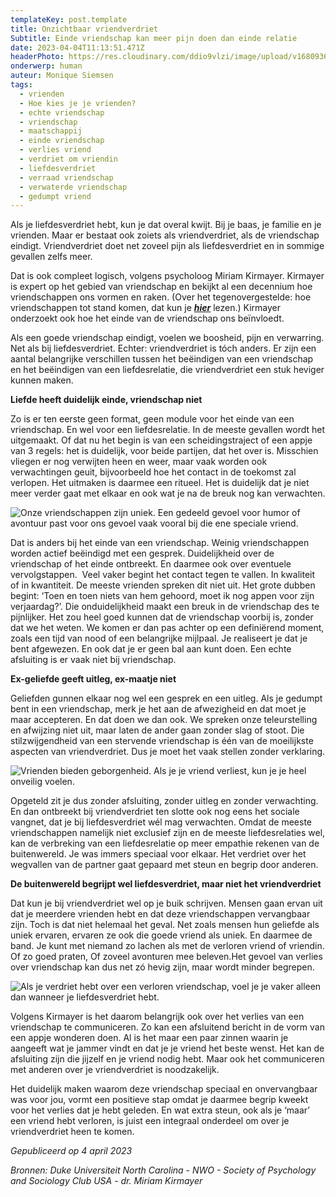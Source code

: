 ```yaml
---
templateKey: post.template
title: Onzichtbaar vriendverdriet
Subtitle: Einde vriendschap kan meer pijn doen dan einde relatie
date: 2023-04-04T11:13:51.471Z
headerPhoto: https://res.cloudinary.com/ddio9vlzi/image/upload/v1680936072/sciencegeek/posts/vriendverdriet-header.jpg
onderwerp: human
auteur: Monique Siemsen
tags:
  - vrienden
  - Hoe kies je je vrienden?
  - echte vriendschap
  - vriendschap
  - maatschappij
  - einde vriendschap
  - verlies vriend
  - verdriet om vriendin
  - liefdesverdriet
  - verraad vriendschap
  - verwaterde vriendschap
  - gedumpt vriend
---
```


Als je liefdesverdriet hebt, kun je dat overal kwijt. Bij je baas, je familie en je vrienden. Maar er bestaat ook zoiets als vriendverdriet, als de vriendschap eindigt. Vriendverdriet doet net zoveel pijn als liefdesverdriet en in sommige gevallen zelfs meer.

Dat is ook compleet logisch, volgens psycholoog Miriam Kirmayer. Kirmayer is expert op het gebied van vriendschap en bekijkt al een decennium hoe vriendschappen ons vormen en raken. (Over het tegenovergestelde: hoe vriendschappen tot stand komen, dat kun je **_[hier](/de-makker-op-het-witte-paard-is-vriendschap-voorbestemd)_** lezen.) Kirmayer onderzoekt ook hoe het einde van de vriendschap ons beïnvloedt.

Als een goede vriendschap eindigt, voelen we boosheid, pijn en verwarring. Net als bij liefdesverdriet. Echter: vriendverdriet is tóch anders. Er zijn een aantal belangrijke verschillen tussen het beëindigen van een vriendschap en het beëindigen van een liefdesrelatie, die vriendverdriet een stuk heviger kunnen maken.

**Liefde heeft duidelijk einde, vriendschap niet**

Zo is er ten eerste geen format, geen module voor het einde van een vriendschap. En wel voor een liefdesrelatie. In de meeste gevallen wordt het uitgemaakt. Of dat nu het begin is van een scheidingstraject of een appje van 3 regels: het is duidelijk, voor beide partijen, dat het over is. Misschien vliegen er nog verwijten heen en weer, maar vaak worden ook verwachtingen geuit, bijvoorbeeld hoe het contact in de toekomst zal verlopen. Het uitmaken is daarmee een ritueel. Het is duidelijk dat je niet meer verder gaat met elkaar en ook wat je na de breuk nog kan verwachten.

![Onze vriendschappen zijn uniek. Een gedeeld gevoel voor humor of avontuur past voor ons gevoel vaak vooral bij die ene speciale vriend.](https://res.cloudinary.com/ddio9vlzi/image/upload/v1680936072/sciencegeek/posts/vriendverdriet-lachende-mannen.jpg "Pixabay.com")

Dat is anders bij het einde van een vriendschap. Weinig vriendschappen worden actief beëindigd met een gesprek. Duidelijkheid over de vriendschap of het einde ontbreekt. En daarmee ook over eventuele vervolgstappen.  Veel vaker begint het contact tegen te vallen. In kwaliteit of in kwantiteit. De meeste vrienden spreken dit niet uit. Het grote dubben begint: ‘Toen en toen niets van hem gehoord, moet ik nog appen voor zijn verjaardag?’. Die onduidelijkheid maakt een breuk in de vriendschap des te pijnlijker. Het zou heel goed kunnen dat de vriendschap voorbij is, zonder dat we het weten. We komen er dan pas achter op een definiërend moment, zoals een tijd van nood of een belangrijke mijlpaal. Je realiseert je dat je bent afgewezen. En ook dat je er geen bal aan kunt doen. Een echte afsluiting is er vaak niet bij vriendschap.

**Ex-geliefde geeft uitleg, ex-maatje niet**

Geliefden gunnen elkaar nog wel een gesprek en een uitleg. Als je gedumpt bent in een vriendschap, merk je het aan de afwezigheid en dat moet je maar accepteren. En dat doen we dan ook. We spreken onze teleurstelling en afwijzing niet uit, maar laten de ander gaan zonder slag of stoot. Die stilzwijgendheid van een stervende vriendschap is één van de moeilijkste aspecten van vriendverdriet. Dus je moet het vaak stellen zonder verklaring.

![Vrienden bieden geborgenheid. Als je je vriend verliest, kun je je heel onveilig voelen.](https://res.cloudinary.com/ddio9vlzi/image/upload/v1680936072/sciencegeek/posts/vriendverdriet-5-meiden.jpg "Pixabay.com")

Opgeteld zit je dus zonder afsluiting, zonder uitleg en zonder verwachting. En dan ontbreekt bij vriendverdriet ten slotte ook nog eens het sociale vangnet, dat je bij liefdesverdriet wél mag verwachten. Omdat de meeste vriendschappen namelijk niet exclusief zijn en de meeste liefdesrelaties wel, kan de verbreking van een liefdesrelatie op meer empathie rekenen van de buitenwereld. Je was immers speciaal voor elkaar. Het verdriet over het wegvallen van de partner gaat gepaard met steun en begrip door anderen.

**De buitenwereld begrijpt wel liefdesverdriet, maar niet het vriendverdriet**

Dat kun je bij vriendverdriet wel op je buik schrijven. Mensen gaan ervan uit dat je meerdere vrienden hebt en dat deze vriendschappen vervangbaar zijn. Toch is dat niet helemaal het geval. Net zoals mensen hun geliefde als uniek ervaren, ervaren ze ook die goede vriend als uniek. En daarmee de band. Je kunt met niemand zo lachen als met de verloren vriend of vriendin. Of zo goed praten, Of zoveel avonturen mee beleven.Het gevoel van verlies over vriendschap kan dus net zó hevig zijn, maar wordt minder begrepen.

![Als je verdriet hebt over een verloren vriendschap, voel je je vaker alleen dan wanneer je liefdesverdriet hebt.](https://res.cloudinary.com/ddio9vlzi/image/upload/v1680936072/sciencegeek/posts/vriendverdriet-alleen.jpg "Pixabay.com")

Volgens Kirmayer is het daarom belangrijk ook over het verlies van een vriendschap te communiceren. Zo kan een afsluitend bericht in de vorm van een appje wonderen doen. Al is het maar een paar zinnen waarin je aangeeft wat je jammer vindt en dat je je vriend het beste wenst. Het kan de afsluiting zijn die jijzelf en je vriend nodig hebt. Maar ook het communiceren met anderen over je vriendverdriet is noodzakelijk.

Het duidelijk maken waarom deze vriendschap speciaal en onvervangbaar was voor jou, vormt een positieve stap omdat je daarmee begrip kweekt voor het verlies dat je hebt geleden. En wat extra steun, ook als je ‘maar’ een vriend hebt verloren, is juist een integraal onderdeel om over je vriendverdriet heen te komen.

_Gepubliceerd op 4 april 2023_

_Bronnen: Duke Universiteit North Carolina - NWO - Society of Psychology and Sociology Club USA - dr. Miriam Kirmayer_
